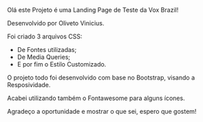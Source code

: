 Olá este Projeto é uma Landing Page de Teste da Vox Brazil!

Desenvolvido por Oliveto Vinicius.

Foi criado 3 arquivos CSS:
- De Fontes utilizadas;
- De Media Queries;
- E por fim o Estilo Customizado.

O projeto todo foi desenvolvido com base no Bootstrap, visando a Resposividade.

Acabei utilizando também o Fontawesome para alguns ícones.

Agradeço a oportunidade e mostrar o que sei, espero que gostem!